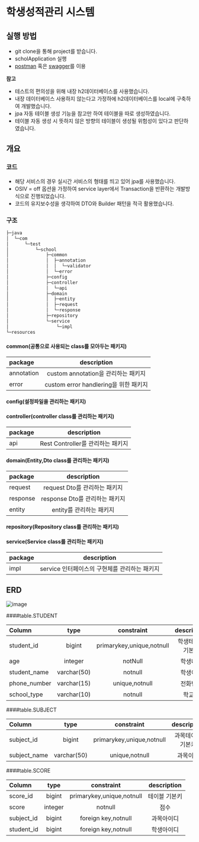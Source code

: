 # 학생성적관리 시스템

## 실행 방법

- git clone을 통해 project를 받습니다.
- scholApplication 실행
- [postman](https://www.postman.com/) 혹은 [swagger](http://localhost:8080/swagger-ui/index.html#/)를 이용

__참고__ 
- 테스트의 편의성을 위해 내장 h2데이터베이스를 사용했습니다.
- 내장 데이터베이스 사용하지 않는다고 가정하에 h2데이터베이스를 local에 구축하여 개발했습니다.
- jpa 자동 테이블 생성 기능을 참고만 하여 테이블을 따로 생성하였습니다.   
- 테이블 자동 생성 시 뜻하지 않은 방향의 테이블이 생성될 위험성이 있다고 판단하였습니다.


## 개요
### 코드
- 해당 서비스의 경우 실시간 서비스의 형태를 띄고 있어 jpa를 사용했습니다.
- OSIV = off 옵션을 가정하여 service layer에서 Transaction을 반환하는 개발방식으로 진행되었습니다.
- 코드의 유지보수성을 생각하여 DTO와 Builder 패턴을 적극 활용했습니다.


### 구조
```bash
├─java
│  └─com
│      └─test
│          └─school
│              ├─common
│              │  ├─annotation
│              │  │  └─validator
│              │  └─error
│              ├─config
│              ├─controller
│              │  └─api
│              ├─domain
│              │  ├─entity
│              │  ├─request
│              │  └─response
│              ├─repository
│              └─service
│                  └─impl
└─resources

``` 

#### common(공통으로 사용되는 class를 모아두는 패키지)
| package | description |
|:--------|:--------:|
| annotation |custom annotation을 관리하는 패키지|
| error | custom error handlering을 위한 패키지 |

#### config(설정파일을 관리하는 패키지)

#### controller(controller class를 관리하는 패키지)
| package | description |
|:--------|:--------:|
| api |Rest Controller를 관리하는 패키지|

#### domain(Entity,Dto class를 관리하는 패키지)
| package | description |
|:--------|:--------:|
| request |request Dto를 관리하는 패키지|
| response |response Dto를 관리하는 패키지|
| entity |entity를 관리하는 패키지|

#### repository(Repository class를 관리하는 패키지)

#### service(Service class를 관리하는 패키지)
| package | description |
|:--------|:--------:|
| impl |service 인터페이스의 구현체를 관리하는 패키지|

## ERD
![image](https://user-images.githubusercontent.com/42487599/169690068-76033fbc-bb5b-4528-a1ec-7aea4b7844a0.png)

####table.STUDENT 

| Column | type | constraint | description |
|:--------|:--------:|:--------:|:--------:|
| student_id | bigint | primarykey,unique,notnull | 학생테이블 기본키 |
| age|integer|notNull|학생나이
| student_name|varchar(50)|notnull|학생이름|
| phone_number|varchar(15)|unique,notnull|전화번호|
| school_type|varchar(10)|notnull|학교급|

####table.SUBJECT 

| Column | type | constraint | description |
|:--------|:--------:|:--------:|:--------:|
| subject_id | bigint | primarykey,unique,notnull | 과목테이블 기본키 |
| subject_name|varchar(50)|unique,notnull|과목이름|


####table.SCORE 

| Column | type | constraint | description |
|:--------|:--------:|:--------:|:--------:|
| score_id | bigint | primarykey,unique,notnull | 테이블 기본키 |
| score|integer|notnull|점수|
| subject_id | bigint | foreign key,notnull | 과목아이디 |
| student_id | bigint | foreign key,notnull | 학생아이디 |







